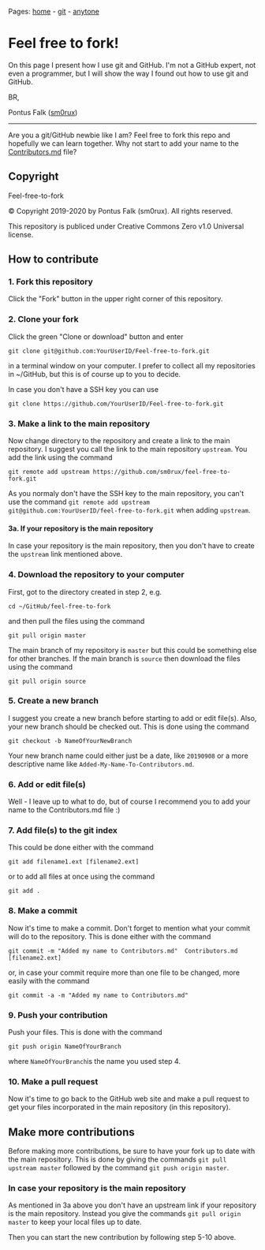 Pages: [home](https://sm0rux.github.io/) - [git](https://sm0rux.github.io/git.html) - [anytone](https://sm0rux.github.io/anytone.html)

# Feel free to fork!

On this page I present how I use git and GitHub. I'm not a GitHub expert, not
even a programmer, but I will show the way I found out how to use git and
GitHub.

BR,

Pontus Falk ([sm0rux](https://github.com/sm0rux/))

---

Are you a git/GitHub newbie like I am? Feel free to fork this repo and
hopefully we can learn together. Why not start to add your name to the
[Contributors.md](https://github.com/sm0rux/sm0rux.github.io/blob/master/Contributors.md)
file?

## Copyright

Feel-free-to-fork

© Copyright 2019-2020 by Pontus Falk (sm0rux). All rights reserved.

This repository is publiced under Creative Commons Zero v1.0 Universal
license.

## How to contribute

### 1. Fork this repository

Click the "Fork" button in the upper right corner of this repository.

### 2. Clone your fork

Click the green "Clone or download" button and enter
```
git clone git@github.com:YourUserID/Feel-free-to-fork.git
```
in a terminal window on your computer. I prefer to collect all my repositories
in ~/GitHub, but this is of course up to you to decide.

In case you don't have a SSH key you can use
```
git clone https://github.com/YourUserID/Feel-free-to-fork.git
```

### 3. Make a link to the main repository

Now change directory to the repository and create a link to the main
repository. I suggest you call the link to the main repository `upstream`. You
add the link using the command
```
git remote add upstream https://github.com/sm0rux/feel-free-to-fork.git
```

As you normaly don't have the SSH key to the main repository, you can't use
the command `git remote add upstream
git@github.com:YourUserID/feel-free-to-fork.git` when adding `upstream`.

#### 3a. If your repository is the main repository

In case your repository is the main repository, then you don't have to create
the `upstream` link mentioned above.

### 4. Download the repository to your computer

First, got to the directory created in step 2, e.g.
```
cd ~/GitHub/feel-free-to-fork
```
and then pull the files using the command
```
git pull origin master
```

The main branch of my repository is `master` but this could be something else
for other branches. If the main branch is `source` then download the files
using the command
```
git pull origin source
```

### 5. Create a new branch

I suggest you create a new branch before starting to add or edit file(s).
Also, your new branch should be checked out. This is done using the command
```
git checkout -b NameOfYourNewBranch
```

Your new branch name could either just be a date, like `20190908` or a more descriptive name like `Added-My-Name-To-Contributors.md`.

### 6. Add or edit file(s)

Well - I leave up to what to do, but of course I recommend you to add your
name to the Contributors.md file :)

### 7. Add file(s) to the git index

This could be done either with the command
```
git add filename1.ext [filename2.ext]
```
or to add all files at once using the command
```
git add .
```

### 8. Make a commit

Now it's time to make a commit. Don't forget to mention what your commit will
do to the repository. This is done either with the command
```
git commit -m "Added my name to Contributors.md"  Contributors.md
[filename2.ext]
```
or, in case your commit require more than one file to be changed, more easily
with the command
```
git commit -a -m "Added my name to Contributors.md"
```

### 9. Push your contribution

Push your files. This is done with the command
```
git push origin NameOfYourBranch
```
where `NameOfYourBranch`is the name you used step 4.

### 10. Make a pull request

Now it's time to go back to the GitHub web site and make a pull request to get
your files incorporated in the main repository (in this repository).

## Make more contributions

Before making more contributions, be sure to have your fork up to date with
the main repository. This is done by giving the commands `git pull upstream
master` followed by the command `git push origin master`.

### In case your repository is the main repository

As mentioned in 3a above you don't have an upstream link if your repository is
the main repository. Instead you give the commands `git pull origin master` to
keep your local files up to date.

Then you can start the new contribution by following step 5-10 above.
